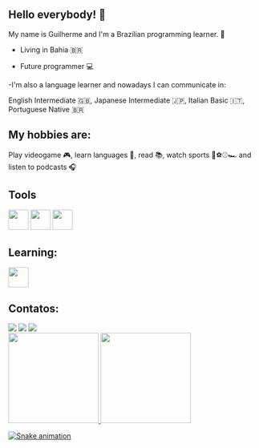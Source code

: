 ## Hello everybody! 👋

My name is Guilherme and I'm a Brazilian programming learner. 📖

- Living in Bahia 🇧🇷

- Future programmer 💻

-I'm also a language learner and nowadays I can communicate in:

English Intermediate 🇬🇧, Japanese Intermediate 🇯🇵, Italian Basic 🇮🇹, Portuguese Native 🇧🇷

## My hobbies are:
Play videogame 🎮, learn languages 👅, read 📚, watch sports 🏈⚽⚾🏎️ and listen to podcasts 🎧

## Tools

<img loading= "lazy" src="https://cdn.jsdelivr.net/gh/devicons/devicon@latest/icons/git/git-original-wordmark.svg" width= "40" height= "40" />  <img loading= "lazy" src="https://cdn.jsdelivr.net/gh/devicons/devicon@latest/icons/github/github-original.svg" width= "40" height= "40" /> <img loading= "lazy" src="https://cdn.jsdelivr.net/gh/devicons/devicon@latest/icons/vscode/vscode-original.svg" width= "40" height= "40" />
          
## Learning:

<img loading= "lazy" src="https://cdn.jsdelivr.net/gh/devicons/devicon@latest/icons/javascript/javascript-original.svg" width= "40" height="40" />
          
## Contatos:

<div>
<a href="https://www.instagram.com/guilherme220voltz/" target="_blank"><img loading="lazy" src="https://img.shields.io/badge/-Instagram-%23E4405F?style=for-the-badge&logo=instagram&logoColor=white" target="_blank"></a>
<a href = "guilherme10oliveira14@gmail.com"><img loading="lazy" src="https://img.shields.io/badge/Gmail-D14836?style=for-the-badge&logo=gmail&logoColor=white" target="_blank"></a>
<a href="www.linkedin.com/in/guilherme-oliveira-765a51226" target="_blank"><img loading="lazy" src="https://img.shields.io/badge/-LinkedIn-%230077B5?style=for-the-badge&logo=linkedin&logoColor=white" target="_blank"></a>   
</div>        


<div>
<a href="https://github.com/GuilhermeOliveira2210">
<img loading="lazy" height="180em" src="https://github-readme-stats.vercel.app/api/top-langs/?username=GuilhermeOliveira2210&layout=compact&langs_count=7&theme=dracula"/>
<img loading="lazy" height="180em" src="https://github-readme-stats.vercel.app/api?username=GuilhermeOliveira2210&show_icons=true&theme=dracula&include_all_commits=true&count_private=true"/>
</div>

![Snake animation](https://github.com/GuilhermeOliveira2210/GuilhermeOliveira2210/blob/output/github-contribution-grid-snake.svg)
